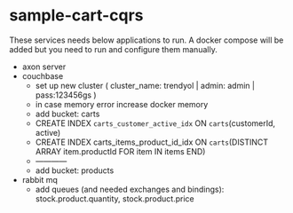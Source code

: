 # sample-cart-cqrs

These services needs below applications to run. A docker compose will be added but you need to run and configure them manually.
- axon server
- couchbase
  - set up new cluster ( cluster_name: trendyol | admin: admin | pass:123456gs )
  - in case memory error increase docker memory
  - add bucket: carts
  - CREATE INDEX `carts_customer_active_idx` ON `carts`(customerId, active)
  - CREATE INDEX carts_items_product_id_idx ON `carts`(DISTINCT ARRAY item.productId FOR item IN items END)
  - ————
  - add bucket: products
- rabbit mq
  - add queues (and needed exchanges and bindings): stock.product.quantity, stock.product.price
